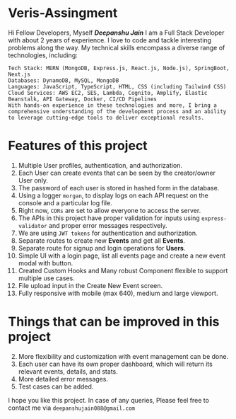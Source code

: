 # Veris-Assingment
Hi Fellow Developers, Myself **_Deepanshu Jain_**
    I am a Full Stack Developer with about 2 years of experience. I love to code and tackle interesting problems along the way.
    My technical skills encompass a diverse range of technologies, including:

    Tech Stack: MERN (MongoDB, Express.js, React.js, Node.js), SpringBoot, Next.js
    Databases: DynamoDB, MySQL, MongoDB
    Languages: JavaScript, TypeScript, HTML, CSS (including Tailwind CSS)
    Cloud Services: AWS EC2, SES, Lambda, Cognito, Amplify, Elastic Beanstalk, API Gateway, Docker, CI/CD Pipelines
    With hands-on experience in these technologies and more, I bring a comprehensive understanding of the development process and an ability to leverage cutting-edge tools to deliver exceptional results.

# Features of this project
1. Multiple User profiles, authentication, and authorization.
3. Each User can create events that can be seen by the creator/owner User only.
4. The password of each user is stored in hashed form in the database.
5. Using a logger `morgan`, to display logs on each API request on the console and a particular log file.
6. Right now, `CORs` are set to allow everyone to access the server.
7. The APIs in this project have proper validation for inputs using `express-validator` and proper error messages respectively.
8. We are using `JWT tokens` for authentication and authorization.
9. Separate routes to create new **Events** and get all **Events**.
10. Separate route for signup and login operations for **Users**.
11. Simple UI with a login page, list all events page and create a new event modal with button.
12. Created Custom Hooks and Many robust Component flexible to support multiple use cases.
13. File upload input in the Create New Event screen.
14. Fully responsive with mobile (max 640), medium and large viewport.

# Things that can be improved in this project
2. More flexibility and customization with event management can be done.
3. Each user can have its own proper dashboard, which will return its relevant events, details, and stats.
4. More detailed error messages.
5. Test cases can be added.

I hope you like this project. In case of any queries, Please feel free to contact me via `deepanshujain088@gmail.com`
